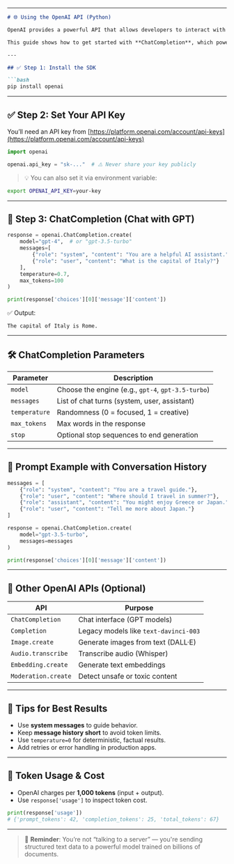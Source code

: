 
---

````markdown
# 🌐 Using the OpenAI API (Python)

OpenAI provides a powerful API that allows developers to interact with models like **GPT-4**, **GPT-3.5**, **Whisper**, **DALL·E**, and more.

This guide shows how to get started with **ChatCompletion**, which powers conversational AI apps.

---

## ✅ Step 1: Install the SDK

```bash
pip install openai
````

---

## ✅ Step 2: Set Your API Key

You’ll need an API key from [https://platform.openai.com/account/api-keys](https://platform.openai.com/account/api-keys)

```python
import openai

openai.api_key = "sk-..."  # ⚠️ Never share your key publicly
```

> 💡 You can also set it via environment variable:

```bash
export OPENAI_API_KEY=your-key
```

---

## 💬 Step 3: ChatCompletion (Chat with GPT)

```python
response = openai.ChatCompletion.create(
    model="gpt-4",  # or "gpt-3.5-turbo"
    messages=[
        {"role": "system", "content": "You are a helpful AI assistant."},
        {"role": "user", "content": "What is the capital of Italy?"}
    ],
    temperature=0.7,
    max_tokens=100
)

print(response['choices'][0]['message']['content'])
```

✅ Output:

```
The capital of Italy is Rome.
```

---

## 🛠️ ChatCompletion Parameters

| Parameter     | Description                                        |
| ------------- | -------------------------------------------------- |
| `model`       | Choose the engine (e.g., `gpt-4`, `gpt-3.5-turbo`) |
| `messages`    | List of chat turns (system, user, assistant)       |
| `temperature` | Randomness (0 = focused, 1 = creative)             |
| `max_tokens`  | Max words in the response                          |
| `stop`        | Optional stop sequences to end generation          |

---

## 🔁 Prompt Example with Conversation History

```python
messages = [
    {"role": "system", "content": "You are a travel guide."},
    {"role": "user", "content": "Where should I travel in summer?"},
    {"role": "assistant", "content": "You might enjoy Greece or Japan."},
    {"role": "user", "content": "Tell me more about Japan."}
]

response = openai.ChatCompletion.create(
    model="gpt-3.5-turbo",
    messages=messages
)

print(response['choices'][0]['message']['content'])
```

---

## 📁 Other OpenAI APIs (Optional)

| API                 | Purpose                               |
| ------------------- | ------------------------------------- |
| `ChatCompletion`    | Chat interface (GPT models)           |
| `Completion`        | Legacy models like `text-davinci-003` |
| `Image.create`      | Generate images from text (DALL·E)    |
| `Audio.transcribe`  | Transcribe audio (Whisper)            |
| `Embedding.create`  | Generate text embeddings              |
| `Moderation.create` | Detect unsafe or toxic content        |

---

## 🧠 Tips for Best Results

* Use **system messages** to guide behavior.
* Keep **message history short** to avoid token limits.
* Use `temperature=0` for deterministic, factual results.
* Add retries or error handling in production apps.

---

## 🔐 Token Usage & Cost

* OpenAI charges per **1,000 tokens** (input + output).
* Use `response['usage']` to inspect token cost.

```python
print(response['usage'])
# {'prompt_tokens': 42, 'completion_tokens': 25, 'total_tokens': 67}
```

---

> 🧠 **Reminder**: You’re not “talking to a server” — you're sending structured text data to a powerful model trained on billions of documents.
